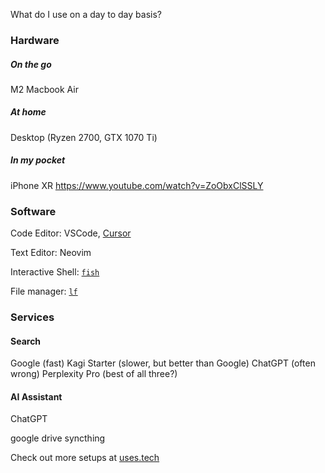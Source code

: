 What do I use on a day to day basis?

### Hardware

##### On the go
M2 Macbook Air

##### At home
Desktop (Ryzen 2700, GTX 1070 Ti)

##### In my pocket
iPhone XR https://www.youtube.com/watch?v=ZoObxClSSLY

### Software

Code Editor: VSCode, [Cursor](https://www.cursor.com)

Text Editor: Neovim

Interactive Shell: [`fish`](https://fishshell.com)

File manager: [`lf`](https://github.com/gokcehan/lf)
### Services

#### Search
Google (fast)
Kagi Starter (slower, but better than Google)
ChatGPT (often wrong)
Perplexity Pro (best of all three?)

#### AI Assistant
ChatGPT

google drive
syncthing





Check out more setups at [uses.tech](https://uses.tech)

